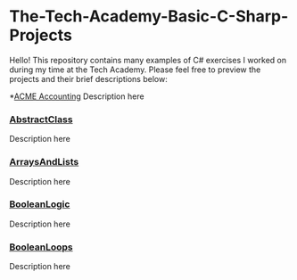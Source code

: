 # The-Tech-Academy-Basic-C-Sharp-Projects
Hello! This repository contains many examples of C# exercises I worked on during my time at the Tech Academy. Please feel free to preview the projects and their brief descriptions below:

*[ACME Accounting](https://github.com/BrooksRadtke/The-Tech-Academy-Basic-C-Sharp-Projects/tree/main/Basic%20C%23%20Programs/ACME%20Accounting)
Description here

### [AbstractClass](https://github.com/BrooksRadtke/The-Tech-Academy-Basic-C-Sharp-Projects/tree/main/Basic%20C%23%20Programs/AbstractClass)
Description here

### [ArraysAndLists](https://github.com/BrooksRadtke/The-Tech-Academy-Basic-C-Sharp-Projects/tree/main/Basic%20C%23%20Programs/ArraysAndLists)
Description here

### [BooleanLogic](https://github.com/BrooksRadtke/The-Tech-Academy-Basic-C-Sharp-Projects/tree/main/Basic%20C%23%20Programs/BooleanLogic)
Description here

### [BooleanLoops](https://github.com/BrooksRadtke/The-Tech-Academy-Basic-C-Sharp-Projects/tree/main/Basic%20C%23%20Programs/BooleanLoops)
Description here

